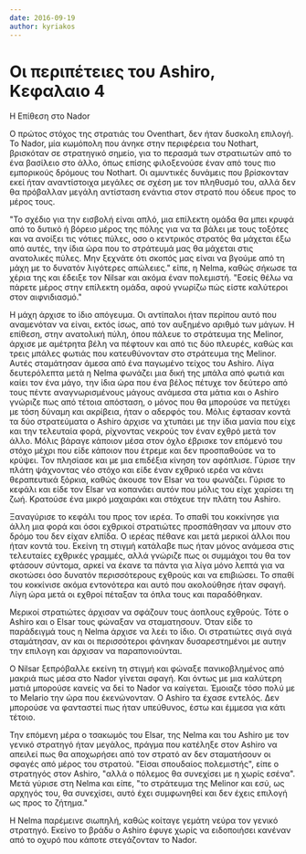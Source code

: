 ```yaml
---
date: 2016-09-19
author: kyriakos
---
```

# Οι περιπέτειες του Ashiro, Κεφαλαιο 4

Η Επίθεση στο Nador  


Ο πρώτος στόχος της στρατιάς του Oventhart, δεν ήταν δυσκολη επιλογή. Το
Nador, μία κωμόπολη που άνηκε στην περιφέρεια του Nothart, βρισκόταν σε
στρατηγικό σημείο, για το περασμά των στρατιωτών από το ένα βασίλειο στο άλλο,
όπως επίσης φιλοξενούσε έναν από τους πιο εμπορικούς δρόμους του Nothart. Οι
αμυντικές δυνάμεις που βρίσκονταν εκεί ήταν αναντίστοιχα μεγάλες σε σχέση με
τον πληθυσμό του, αλλά δεν θα πρόβαλλαν μεγάλη αντίσταση ενάντια στον στρατό
που όδευε προς το μέρος τους.

"Το σχέδιο για την εισβολή είναι απλό, μια επίλεκτη ομάδα θα μπει κρυφά από το
δυτικό ή βόρειο μέρος της πόλης για να τα βάλει με τους τοξότες και να ανοίξει
τις νότιες πύλες, οσο ο κεντρικός στρατός θα μάχεται έξω από αυτές, την ίδια
ώρα που το στράτευμά μας θα μάχεται στις ανατολικές πύλες. Μην ξεχνάτε ότι
σκοπός μας είναι να βγούμε από τη μάχη με το δυνατόν λιγότερες απώλειες."
είπε, η Nelma, καθώς σήκωσε τα χέρια της και έδειξε τον Nilsar και ακόμα έναν
πολεμιστή. "Εσείς θέλω να πάρετε μέρος στην επίλεκτη ομάδα, αφού γνωρίζω πώς
είστε καλύτεροι στον αιφνιδιασμό."

Η μάχη άρχισε το ίδιο απόγευμα. Οι αντίπαλοι ήταν περίπου αυτό που αναμενόταν
να είναι, εκτός ίσως, από τον αυξημένο αριθμό των μάγων. Η επίθεση, στην
ανατολική πύλη, όπου πάλευε το στράτευμα της Melinor, άρχισε με αμέτρητα βέλη
να πέφτουν και από τις δύο πλευρές, καθώς και τρεις μπάλες φωτιάς που
κατευθύνονταν στο στράτευμα της Melinor. Αυτές σταμάτησαν άμεσα από ένα
παγωμένο τείχος του Ashiro. Λίγα δευτερόλεπτα μετά η Nelma φωνάζει μια δική
της μπάλα από φωτιά και καίει τον ένα μάγο, την ίδια ώρα που ένα βέλος πέτυχε
τον δεύτερο από τους πέντε αναγνωρισμένους μάγους ανάμεσα στα μάτια και ο
Ashiro γνώριζε πως από τέτοια απόσταση, ο μόνος που θα μπορούσε να πετύχει με
τόση δύναμη και ακρίβεια, ήταν ο αδερφός του. Μόλις έφτασαν κοντά τα δύο
στρατεύματα ο Ashiro άρχισε να χτυπάει με την ίδια μανία που είχε και την
τελευταία φορά, ρίχνοντας νεκρούς τον έναν εχθρό μετά τον άλλο. Μόλις βάραγε
κάποιον μέσα στον όχλο έβρισκε τον επόμενό του στόχο μέχρι που είδε κάποιον
που έτρεμε και δεν προσπαθούσε να το κρύψει. Τον πλησίασε και με μια επιδέξια
κίνηση τον αφόπλισε. Γύρισε την πλάτη ψάχνοντας νέο στόχο και είδε έναν
εχθρικό ιερέα να κάνει θεραπευτικά ξόρκια, καθώς άκουσε τον Elsar να του
φωνάζει. Γύρισε το κεφάλι και είδε τον Elsar να κοπανάει αυτόν που μόλις του
είχε χαρίσει τη ζωή. Κρατούσε ένα μικρό μαχαιράκι και στόχευε την πλάτη του
Ashiro.

Ξαναγύρισε το κεφάλι του προς τον ιερέα. Το σπαθί του κοκκίνησε για άλλη μια
φορά και όσοι εχθρικοί στρατιώτες προσπάθησαν να μπουν στο δρόμο του δεν είχαν
ελπίδα. Ο ιερέας πέθανε και μετά μερικοί άλλοι που ήταν κοντά του. Εκείνη τη
στιγμή κατάλαβε πως ήταν μόνος ανάμεσα στις τελευταίες εχθρικές γραμμές, αλλά
γνώριζε πως οι συμμάχοι του θα τον φτάσουν σύντομα, αρκεί να έκανε τα πάντα
για λίγα μόνο λεπτά για να σκοτώσει όσο δυνατόν περισσότερους εχθρούς και να
επιβιώσει. Το σπαθί του κοκκίνισε ακόμα εντονότερα και αυτό που ακολούθησε
ήταν σφαγή. Λίγη ώρα μετά οι εχθροί πέταξαν τα όπλα τους και παραδόθηκαν.

Μερικοί στρατιώτες άρχισαν να σφάζουν τους άοπλους εχθρούς. Τότε ο Ashiro και
ο Elsar τους φώναξαν να σταματησουν. Όταν είδε το παράδειγμά τους η Nelma
άρχισε να λεέι το ίδιο. Οι στρατιώτες σιγά σιγά σταμάτησαν, αν και οι
περισσότεροι φάνηκαν δυσαρεστημένοι με αυτην την επιλογη και άρχισαν να
παραπονιούνται.

Ο Nilsar ξεπρόβαλλε εκείνη τη στιγμή και φώναξε πανικοβλημένος από μακριά πως
μέσα στο Nador γίνεται σφαγή. Και όντως με μια καλύτερη ματιά μπορούσε κανείς
να δεί το Nador να καίγεται. Έμοιαζε τόσο πολύ με το Melario την ώρα που
έκενώνονταν. Ο Ashiro τα έχασε εντελός. Δεν μπορούσε να φανταστεί πως ήταν
υπεύθυνος, έστω και έμμεσα για κάτι τέτοιο.

Την επόμενη μέρα ο τσακωμός του Elsar, της Nelma και του Ashiro με τον γενικό
στρατηγό ήταν μεγάλος, πράγμα που κατέληξε στον Ashiro να απειλεί πως θα
αποχωρήσει από τον στρατό αν δεν σταματήσουν οι σφαγές από μέρος του στρατού.
"Είσαι σπουδαίος πολεμιστής", είπε ο στρατηγός στον Ashiro, "αλλά ο πόλεμος θα
συνεχίσει με η χωρίς εσένα". Μετά γύρισε στη Nelma και είπε, "το στράτευμα της
Melinor και εσύ, ως αρχηγός του, θα συνεχίσει, αυτό έχει συμφωνηθεί και δεν
έχεις επιλογή ως προς το ζήτημα."

Η Nelma παρέμεινε σιωπηλή, καθώς κοίταγε γεμάτη νεύρα τον γενικό στρατηγό.
Εκείνο το βράδυ ο Ashiro έφυγε χωρίς να ειδοποιήσει κανέναν από το οχυρό που
κάποτε στεγάζονταν το Nador.



